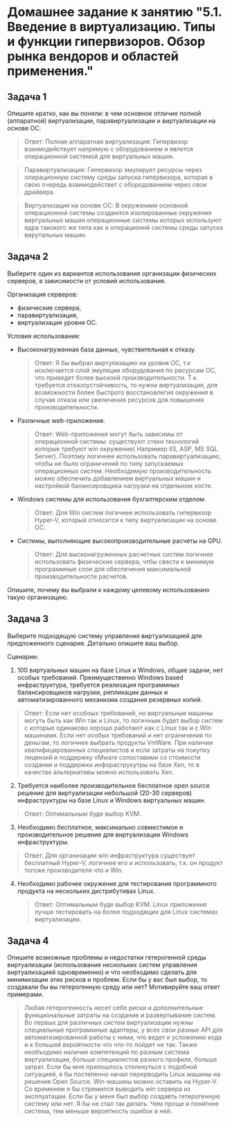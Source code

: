 
# Домашнее задание к занятию "5.1. Введение в виртуализацию. Типы и функции гипервизоров. Обзор рынка вендоров и областей применения."

## Задача 1

Опишите кратко, как вы поняли: в чем основное отличие полной (аппаратной) виртуализации, паравиртуализации и виртуализации на основе ОС.


>Ответ: 
>Полная аппаратная виртуализация: Гипервизор взаимодействует напрямую с оборудованием и явлется операционной системой для виртуальных машин.

>Паравиртуализация: Гипервизор эмулирует ресурсы через операционную систему среды запуска гипервизора, которая в свою очередь взаимодействет с обородованием через свои драйвера. 

>Виртуализация на основе ОС: В окружениии основной операционной системы создаются изолированные окружения виртуальных машин операционные системы которых используют ядра такокого же типа как и операционнй системы среды запуска вирутальных машин.


## Задача 2

Выберите один из вариантов использования организации физических серверов, в зависимости от условий использования.

Организация серверов:
- физические сервера,
- паравиртуализация,
- виртуализация уровня ОС.

Условия использования:
- Высоконагруженная база данных, чувствительная к отказу.
 
  >Ответ: Я бы выбрал виртулизацию на уровня ОС, т.к исключается слой эмуляции оборудования по ресурсам ОС, что приведет более выскокй производительности. Т.к. требуется отказоустойчивость, то нужна виртуализация, для возможности более быстрого восстановлегия окружения в случае отказа или увеличения ресурсов для повышения производительности.

- Различные web-приложения.
  
  >Ответ: Web-приложения могут быть зависимы от операционной системы: существуют стеки технологий которые требуют win окружение( Например IIS, ASP, MS SQL Server). Поэтому логичнее использовать паравиртуализацию, чтобы не было ограничений по типу запускаемых операционных систем. Необходимую производительность можно обеспечить добавлением виртуальных машин и настройкой балансировщика нагрузки на отдельном хосте.

- Windows системы для использования бухгалтерским отделом.
  
  >Ответ:
  Для Win систем логичнее использовать гипервизор Hyper-V, который относится к типу виртуализации на основе ОС.

- Системы, выполняющие высокопроизводительные расчеты на GPU.
  >Ответ: 
  Для высконагруженных расчетных систем логичнее использовать физические сервера, чтбы свести к минимум программные слои для обеспечения максимальной производительности расчетов.


Опишите, почему вы выбрали к каждому целевому использованию такую организацию.

## Задача 3

Выберите подходящую систему управления виртуализацией для предложенного сценария. Детально опишите ваш выбор.

Сценарии:

1. 100 виртуальных машин на базе Linux и Windows, общие задачи, нет особых требований. Преимущественно Windows based инфраструктура, требуется реализация программных балансировщиков нагрузки, репликации данных и автоматизированного механизма создания резервных копий.

>Ответ:
Если нет особоых требований, но виртуальные машины могуть быть как Win так и Linux, то логичным будет выбор систем с которые одинаково хорошо работают как с Linux так и с Win машинами. Если нет особых требований и нет ограничения по деньгам, то логичнее выбрать продукты VmWarе. При наличии квалифицированных специалистов и если затраты на покупку лицензий и поддержку vMware сопоставими со стоимости создания и поддержки инфораструкутры на базе Xen, то в качестве альтернативы можно использовать Xen.

2. Требуется наиболее производительное бесплатное open source решение для виртуализации небольшой (20-30 серверов) инфраструктуры на базе Linux и Windows виртуальных машин.
   
  >Ответ: Оптимальным буде выбор KVM. 
   
3. Необходимо бесплатное, максимально совместимое и производительное решение для виртуализации Windows инфраструктуры.
  >Ответ: Для организации win инфраструктура существует бесплатный Hyper-V, логичнее его и использовать, т.к. он продукт тогоже производителя что и Win.

4. Необходимо рабочее окружение для тестирования программного продукта на нескольких дистрибутивах Linux.
   >Ответ: Оптимальным буде выбор KVM. Linux приложения лучше тестировать на более подходящих для Linux системах виртуализации.

## Задача 4

Опишите возможные проблемы и недостатки гетерогенной среды виртуализации (использования нескольких систем управления виртуализацией одновременно) и что необходимо сделать для минимизации этих рисков и проблем. Если бы у вас был выбор, то создавали бы вы гетерогенную среду или нет? Мотивируйте ваш ответ примерами.

>Любая гетерогенность несет себе риски и дополнительные функциональные затраты на создание и развертывание систем. Во первых для различных систем виртуализации нужны специальные программные адаптеры, у всех свои разные API для автоматизированной работы с ними, что ведет к усложению кода и к большей вероятности что что-то пойдет не так. Также необъодимо наличие компетенций по разным система виртуализации, больше специалистов разного профиля, больше затрат. Если бы мне прилошлось столкнуться с подобной ситуацией, я бы постепенно начал перерводить Linux машины на решения Open Source. Win-машины можно оставить на Hyper-V. Со временем я бы стремился выводить win cервера из эксплуатации. Если бы у меня был выбор создавть гетерогенную систему или нет. Я бы не стал так делать. Чем проще и понятнее система, тем меньше вероятность ошибок в ней.
